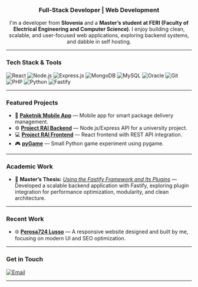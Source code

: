 <h3 align="center">Full-Stack Developer | Web Development</h3>

<p align="center">
  I'm a developer from <strong>Slovenia</strong> and a <strong>Master’s student at FERI (Faculty of Electrical Engineering and Computer Science)</strong>.  
  I enjoy building clean, scalable, and user-focused web applications, exploring backend systems, and dabble in self hosting.
</p>

---

### Tech Stack & Tools
<p align="left">
  <img src="https://img.shields.io/badge/React-61DAFB?style=for-the-badge&logo=react&logoColor=white" alt="React" />
  <img src="https://img.shields.io/badge/Node.js-339933?style=for-the-badge&logo=node.js&logoColor=white" alt="Node.js" />
  <img src="https://img.shields.io/badge/Express-000000?style=for-the-badge&logo=express&logoColor=white" alt="Express.js" />
  <img src="https://img.shields.io/badge/MongoDB-47A248?style=for-the-badge&logo=mongodb&logoColor=white" alt="MongoDB" />
  <img src="https://img.shields.io/badge/MySQL-4479A1?style=for-the-badge&logo=mysql&logoColor=white" alt="MySQL" />
  <img src="https://img.shields.io/badge/Oracle-F80000?style=for-the-badge&logo=oracle&logoColor=white" alt="Oracle" />
  <img src="https://img.shields.io/badge/Git-F05032?style=for-the-badge&logo=git&logoColor=white" alt="Git" />
  <img src="https://img.shields.io/badge/PHP-777BB4?style=for-the-badge&logo=php&logoColor=white" alt="PHP" />
  <img src="https://img.shields.io/badge/Python-3776AB?style=for-the-badge&logo=python&logoColor=white" alt="Python" />
  <img src="https://img.shields.io/badge/Fastify-202020?style=for-the-badge&logo=fastify&logoColor=white" alt="Fastify" />
</p>

---

### Featured Projects
- 📨 [**Paketnik Mobile App**](https://github.com/vankaler/PaketnikMobileApp) — Mobile app for smart package delivery management.
- ⚙️ [**Project RAI Backend**](https://github.com/domenlaznik1002566835/project-rai-backend) — Node.js/Express API for a university project.
- 💻 [**Project RAI Frontend**](https://github.com/domenlaznik1002566835/project-rai-frontend) — React frontend with REST API integration.
- 🎮 [**pyGame**](https://github.com/domenlaznik1002566835/pyGame) — Small Python game experiment using pygame.

---

### Academic Work
- 📖 **Master’s Thesis:** [*Using the Fastify Framework and Its Plugins*](https://dk.um.si/Dokument.php?id=196363&lang=slv) — Developed a scalable backend application with Fastify, exploring plugin integration for performance optimization, modularity, and clean architecture.

---

### Recent Work
- 🌐 [**Perosa724 Lusso**](https://perosa724lusso.si/) — A responsive website designed and built by me, focusing on modern UI and SEO optimization.

---

### Get in Touch
<p align="left">
  <a href="mailto:nik.damis@gmail.com"><img src="https://img.shields.io/badge/Email-D14836?style=for-the-badge&logo=gmail&logoColor=white" alt="Email"/></a>
</p>

---


